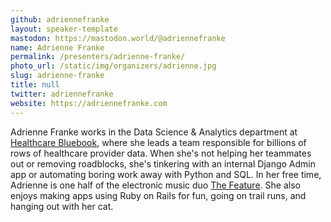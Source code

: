 ```yaml
---
github: adriennefranke
layout: speaker-template
mastodon: https://mastodon.world/@adriennefranke
name: Adrienne Franke
permalink: /presenters/adrienne-franke/
photo_url: /static/img/organizers/adrienne.jpg
slug: adrienne-franke
title: null
twitter: adriennefranke
website: https://adriennefranke.com
---
```


Adrienne Franke works in the Data Science & Analytics department at [Healthcare Bluebook](https://www.healthcarebluebook.com/), where she leads a team responsible for billions of rows of healthcare provider data. When she's not helping her teammates out or removing roadblocks, she's tinkering with an internal Django Admin app or automating boring work away with Python and SQL. In her free time, Adrienne is one half of the electronic music duo [The Feature](https://thefeaturemusic.bandcamp.com/). She also enjoys making apps using Ruby on Rails for fun, going on trail runs, and hanging out with her cat.
